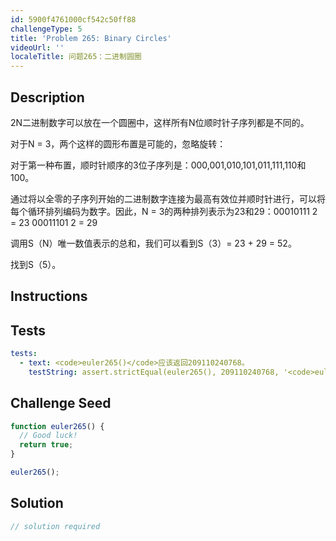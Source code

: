 ```yaml
---
id: 5900f4761000cf542c50ff88
challengeType: 5
title: 'Problem 265: Binary Circles'
videoUrl: ''
localeTitle: 问题265：二进制圆圈
---
```


## Description
<section id="description"> 2N二进制数字可以放在一个圆圈中，这样所有N位顺时针子序列都是不同的。 <p>对于N = 3，两个这样的圆形布置是可能的，忽略旋转： </p><p>对于第一种布置，顺时针顺序的3位子序列是：000,001,010,101,011,111,110和100。 </p><p>通过将以全零的子序列开始的二进制数字连接为最高有效位并顺时针进行，可以将每个循环排列编码为数字。因此，N = 3的两种排列表示为23和29：00010111 2 = 23 00011101 2 = 29 </p><p>调用S（N）唯一数值表示的总和，我们可以看到S（3）= 23 + 29 = 52。 </p><p>找到S（5）。 </p></section>

## Instructions
<section id="instructions">
</section>

## Tests
<section id='tests'>

```yml
tests:
  - text: <code>euler265()</code>应该返回209110240768。
    testString: assert.strictEqual(euler265(), 209110240768, '<code>euler265()</code> should return 209110240768.');

```

</section>

## Challenge Seed
<section id='challengeSeed'>

<div id='js-seed'>

```js
function euler265() {
  // Good luck!
  return true;
}

euler265();

```

</div>



</section>

## Solution
<section id='solution'>

```js
// solution required
```
</section>
